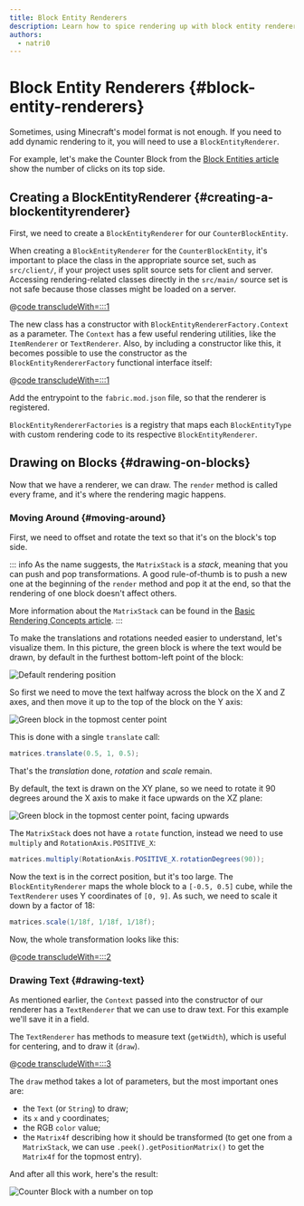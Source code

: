 ```yaml
---
title: Block Entity Renderers
description: Learn how to spice rendering up with block entity renderers.
authors:
  - natri0
---
```


# Block Entity Renderers {#block-entity-renderers}

Sometimes, using Minecraft's model format is not enough. If you need to add dynamic rendering to it, you will need to use a `BlockEntityRenderer`.

For example, let's make the Counter Block from the [Block Entities article](../blocks/block-entities) show the number of clicks on its top side.

## Creating a BlockEntityRenderer {#creating-a-blockentityrenderer}

First, we need to create a `BlockEntityRenderer` for our `CounterBlockEntity`.

When creating a `BlockEntityRenderer` for the `CounterBlockEntity`, it's important to place the class in the appropriate source set, such as `src/client/`, if your project uses split source sets for client and server. Accessing rendering-related classes directly in the `src/main/` source set is not safe because those classes might be loaded on a server.

@[code transcludeWith=:::1](@/reference/latest/src/client/java/com/example/docs/rendering/blockentity/CounterBlockEntityRenderer.java)

The new class has a constructor with `BlockEntityRendererFactory.Context` as a parameter. The `Context` has a few useful rendering utilities, like the `ItemRenderer` or `TextRenderer`.
Also, by including a constructor like this, it becomes possible to use the constructor as the `BlockEntityRendererFactory` functional interface itself:

@[code transcludeWith=:::1](@/reference/latest/src/client/java/com/example/docs/FabricDocsBlockEntityRenderer.java)

Add the entrypoint to the `fabric.mod.json` file, so that the renderer is registered.

`BlockEntityRendererFactories` is a registry that maps each `BlockEntityType` with custom rendering code to its respective `BlockEntityRenderer`.

## Drawing on Blocks {#drawing-on-blocks}

Now that we have a renderer, we can draw. The `render` method is called every frame, and it's where the rendering magic happens.

### Moving Around {#moving-around}

First, we need to offset and rotate the text so that it's on the block's top side.

::: info
As the name suggests, the `MatrixStack` is a _stack_, meaning that you can push and pop transformations.
A good rule-of-thumb is to push a new one at the beginning of the `render` method and pop it at the end, so that the rendering of one block doesn't affect others.

More information about the `MatrixStack` can be found in the [Basic Rendering Concepts article](../rendering/basic-concepts).
:::

To make the translations and rotations needed easier to understand, let's visualize them. In this picture, the green block is where the text would be drawn, by default in the furthest bottom-left point of the block:

![Default rendering position](/assets/develop/blocks/block_entity_renderer_1.png)

So first we need to move the text halfway across the block on the X and Z axes, and then move it up to the top of the block on the Y axis:

![Green block in the topmost center point](/assets/develop/blocks/block_entity_renderer_2.png)

This is done with a single `translate` call:

```java
matrices.translate(0.5, 1, 0.5);
```

That's the _translation_ done, _rotation_ and _scale_ remain.

By default, the text is drawn on the XY plane, so we need to rotate it 90 degrees around the X axis to make it face upwards on the XZ plane:

![Green block in the topmost center point, facing upwards](/assets/develop/blocks/block_entity_renderer_3.png)

The `MatrixStack` does not have a `rotate` function, instead we need to use `multiply` and `RotationAxis.POSITIVE_X`:

```java
matrices.multiply(RotationAxis.POSITIVE_X.rotationDegrees(90));
```

Now the text is in the correct position, but it's too large. The `BlockEntityRenderer` maps the whole block to a `[-0.5, 0.5]` cube, while the `TextRenderer` uses Y coordinates of `[0, 9]`. As such, we need to scale it down by a factor of 18:

```java
matrices.scale(1/18f, 1/18f, 1/18f);
```

Now, the whole transformation looks like this:

@[code transcludeWith=:::2](@/reference/latest/src/client/java/com/example/docs/rendering/blockentity/CounterBlockEntityRenderer.java)

### Drawing Text {#drawing-text}

As mentioned earlier, the `Context` passed into the constructor of our renderer has a `TextRenderer` that we can use to draw text. For this example we'll save it in a field.

The `TextRenderer` has methods to measure text (`getWidth`), which is useful for centering, and to draw it (`draw`).

@[code transcludeWith=:::3](@/reference/latest/src/client/java/com/example/docs/rendering/blockentity/CounterBlockEntityRenderer.java)

The `draw` method takes a lot of parameters, but the most important ones are:

- the `Text` (or `String`) to draw;
- its `x` and `y` coordinates;
- the RGB `color` value;
- the `Matrix4f` describing how it should be transformed (to get one from a `MatrixStack`, we can use `.peek().getPositionMatrix()` to get the `Matrix4f` for the topmost entry).

And after all this work, here's the result:

![Counter Block with a number on top](/assets/develop/blocks/block_entity_renderer_4.png)
